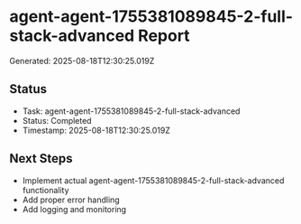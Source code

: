 # agent-agent-1755381089845-2-full-stack-advanced Report

Generated: 2025-08-18T12:30:25.019Z

## Status
- Task: agent-agent-1755381089845-2-full-stack-advanced
- Status: Completed
- Timestamp: 2025-08-18T12:30:25.019Z

## Next Steps
- Implement actual agent-agent-1755381089845-2-full-stack-advanced functionality
- Add proper error handling
- Add logging and monitoring
